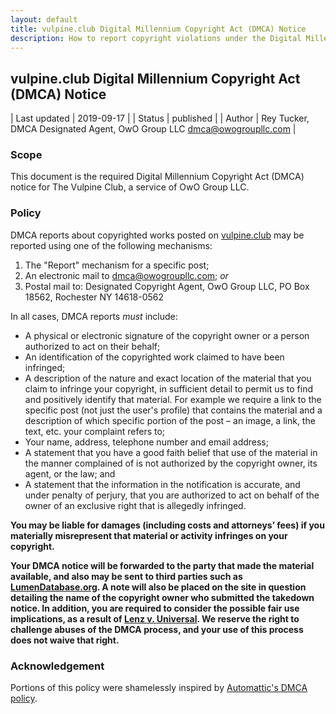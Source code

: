 ```yaml
---
layout: default
title: vulpine.club Digital Millennium Copyright Act (DMCA) Notice
description: How to report copyright violations under the Digital Millennium Copyright Act
---
```


## vulpine.club Digital Millennium Copyright Act (DMCA) Notice

| Last updated  | 2019-09-17 |
| Status        | published |
| Author        | Rey Tucker, DMCA Designated Agent, OwO Group LLC <dmca@owogroupllc.com> |

### Scope
This document is the required Digital Millennium Copyright Act (DMCA) notice for The Vulpine Club, a service of OwO Group LLC.

### Policy
DMCA reports about copyrighted works posted on [vulpine.club](https://vulpine.club/) may be reported using one of the following mechanisms:

1. The "Report" mechanism for a specific post;
2. An electronic mail to [dmca@owogroupllc.com](mailto:dmca@owogroupllc.com); *or*
3. Postal mail to: Designated Copyright Agent, OwO Group LLC, PO Box 18562, Rochester NY 14618-0562

In all cases, DMCA reports *must* include:

* A physical or electronic signature of the copyright owner or a person authorized to act on their behalf;
* An identification of the copyrighted work claimed to have been infringed;
* A description of the nature and exact location of the material that you claim to infringe your copyright, in sufficient detail to permit us to find and positively identify that material. For example we require a link to the specific post (not just the user's profile) that contains the material and a description of which specific portion of the post – an image, a link, the text, etc. your complaint refers to;
* Your name, address, telephone number and email address;
* A statement that you have a good faith belief that use of the material in the manner complained of is not authorized by the copyright owner, its agent, or the law; and
* A statement that the information in the notification is accurate, and under penalty of perjury, that you are authorized to act on behalf of the owner of an exclusive right that is allegedly infringed.

**You may be liable for damages (including costs and attorneys’ fees) if you materially misrepresent that material or activity infringes on your copyright.**

**Your DMCA notice will be forwarded to the party that made the material available, and also may be sent to third parties such as [LumenDatabase.org](https://lumendatabase.org/). A note will also be placed on the site in question detailing the name of the copyright owner who submitted the takedown notice. In addition, you are required to consider the possible fair use implications, as a result of [Lenz v. Universal](https://www.eff.org/press/releases/important-win-fair-use-dancing-baby-lawsuit). We reserve the right to challenge abuses of the DMCA process, and your use of this process does not waive that right.**

### Acknowledgement
Portions of this policy were shamelessly inspired by [Automattic's DMCA policy](https://automattic.com/dmca-notice/).
